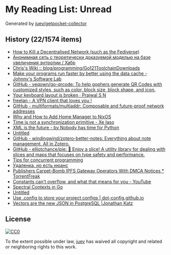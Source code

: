 # My Reading List: Unread

Generated by [juev/getpocket-collector](https://github.com/juev/getpocket-collector)

## History (22/1574 items)

- [How to Kill a Decentralised Network (such as the Fediverse)](https://ploum.net/2023-06-23-how-to-kill-decentralised-networks.html)
- [Анонимная сеть с теоретически доказуемой моделью на базе увеличения энтропии / Хабр](https://habr.com/ru/articles/743630/)
- [Chris's Wiki :: blog/programming/Go121ToolchainDownloads](https://utcc.utoronto.ca/~cks/space/blog/programming/Go121ToolchainDownloads)
- [Make your programs run faster by better using the data cache - Johnny's Software Lab](https://johnnysswlab.com/make-your-programs-run-faster-by-better-using-the-data-cache/)
- [GitHub - yeqown/go-qrcode: To help gophers generate QR Codes with customized styles, such as color, block size, block shape, and icon.](https://github.com/yeqown/go-qrcode)
- [Your keyboard layout is broken · Prajwal S N](https://www.snprajwal.com/blog/keyboards-are-broken/)
- [freelan - A VPN client that loves you !](https://freelan.org)
- [GitHub - multiformats/multiaddr: Composable and future-proof network addresses](https://github.com/multiformats/multiaddr)
- [Why and How to Add Home Manager to NixOS](https://drakerossman.com/blog/how-to-add-home-manager-to-nixos)
- [Time is not a synchronization primitive - Xe Iaso](https://xeiaso.net/blog/nosleep)
- [XML is the future - by Nobody has time for Python](https://www.bitecode.dev/p/hype-cycles)
- [Untitled](https://evanw.github.io/mineverse/)
- [GitHub - windingwind/zotero-better-notes: Everything about note management. All in Zotero.](https://github.com/windingwind/zotero-better-notes)
- [GitHub - elliotchance/pie: 🍕 Enjoy a slice! A utility library for dealing with slices and maps that focuses on type safety and performance.](https://github.com/elliotchance/pie)
- [Tips for concurrent programming](http://catern.com/concur.html)
- [Удаленка, но есть нюанс](https://grishaev.me/remote-nuance/)
- [Publishers Carpet-Bomb IPFS Gateway Operators With DMCA Notices * TorrentFreak](https://torrentfreak.com/publishers-carpet-bomb-ipfs-gateway-operators-with-dmca-notices-230625/)
- [Constants can't overflow, and what that means for you - YouTube](https://www.youtube.com/watch?v=pypIL6t21cg)
- [Spectral Contexts in Go](https://hypirion.com/musings/spectral-contexts-in-go)
- [Untitled](https://matan-h.com/google-has-a-secret-browser-hidden-inside-the-settings)
- [Use .config to store your project configs | dot-config.github.io](https://dot-config.github.io)
- [Vectors are the new JSON in PostgreSQL |Jonathan Katz](https://jkatz05.com/post/postgres/vectors-json-postgresql/)

## License

[![CC0](https://mirrors.creativecommons.org/presskit/buttons/88x31/svg/cc-zero.svg)](https://creativecommons.org/publicdomain/zero/1.0/)

To the extent possible under law, [juev](https://github.com/juev) has waived all copyright and related or neighboring rights to this work.
